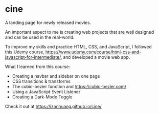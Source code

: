 # cine
 A landing page for newly released movies.

An important aspect to me is creating web projects that are well designed and can be used in the real-world.

To improve my skills and practice HTML, CSS, and JavaScript, I followed this Udemy course, https://www.udemy.com/course/html-css-and-javascript-for-intermediate/, and developed a movie web app.

What I learned from this course:
* Creating a navbar and sidebar on one page
* CSS transitions & transforms
* The cubic-bezier function and https://cubic-bezier.com/
* Using a JavaScript Event Listener
* Creating a Dark-Mode Toggle

Check it out at https://izanhuang.github.io/cine/
